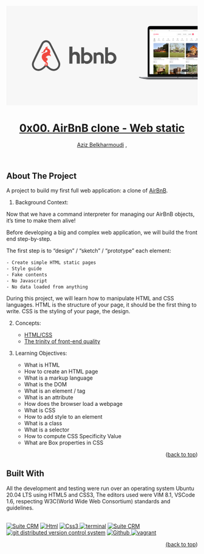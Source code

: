 <a name="readme-top"></a>

<!-- PROJECT SHIELDS -->
<!--
*** I'm using markdown "reference style" links for readability.
*** Reference links are enclosed in brackets [ ] instead of parentheses ( ).
*** See the bottom of this document for the declaration of the reference variables
*** for contributors-url, forks-url, etc. This is an optional, concise syntax you may use.
*** https://www.markdownguide.org/basic-syntax/#reference-style-links
-->


<!-- repo image -->
<br />
<div align="center">
  <a href="https://github.com/github_username/repo_name">
    <img src="https://github.com/Abubacer/Abubacer/blob/main/unnamed-2(1).jpg" alt="IMG" 
  </a>

<h1 align="center">0x00. AirBnB clone - Web static</h1>
</a> 

[Aziz Belkharmoudi](https://github.com/Abubacer/)  , 
<div align="left">
</p>
<br />

<!-- ABOUT THE PROJECT -->
## About The Project
A project to build my first full web application: a clone of [AirBnB](https://www.airbnb.com/).

1. Background Context:

Now that we have a command interpreter for managing our AirBnB objects, it’s time to make them alive!

Before developing a big and complex web application, we will build the front end step-by-step.

The first step is to “design” / “sketch” / “prototype” each element:

    - Create simple HTML static pages
    - Style guide
    - Fake contents
    - No Javascript
    - No data loaded from anything

During this project, we will learn how to manipulate HTML and CSS languages. HTML is the structure of your page, it should be the first thing to write. CSS is the styling of your page, the design.

2. Concepts:
   - [HTML/CSS](https://intranet.alxswe.com/concepts/2)
   - [The trinity of front-end quality](https://intranet.alxswe.com/concepts/4)
     
3. Learning Objectives:
   
   - What is HTML
   - How to create an HTML page
   - What is a markup language
   - What is the DOM
   - What is an element / tag
   - What is an attribute
   - How does the browser load a webpage
   - What is CSS
   - How to add style to an element
   - What is a class
   - What is a selector
   - How to compute CSS Specificity Value
   - What are Box properties in CSS

<p align="right">(<a href="#readme-top">back to top</a>)</p>



## Built With
All the development and testing were run over an operating system Ubuntu 20.04 LTS using HTML5 and CSS3, The editors used were VIM 8.1, VSCode 1.6, respecting W3C(World Wide Web Consortium) standards and guidelines.

<br />
<div align="left">
<a href="https://ubuntu.com/" target="_blank"> <img height="" src="https://img.shields.io/static/v1?label=&message=Ubuntu&style=for-the-badge&color=E95420&logo=Ubuntu&logoColor=E95420&labelColor=2F333A" alt="Suite CRM"></a><!-- Html--> <a href="https://www.python.org" target="_blank"> <img height="" src="https://img.shields.io/static/v1?label=&message=HTML&style=for-the-badge&color=orange&logo=HTML5&logoColor=orange&labelColor=white" alt="Html"></a><!-- css --> <a href="https://www.w3.org/Style/CSS/current-work.en.html" target="_blank"> <img height="" src="https://img.shields.io/static/v1?label=&message=Css3&style=for-the-badge&color=blue&logo=css3&logoColor=blue&labelColor=white" alt="Css3"><!-- bash --> <a href="https://www.gnu.org/software/bash/" target="_blank"> <img height="" src="https://img.shields.io/static/v1?label=&message=Bash&style=for-the-badge&color=4EAA25&logo=GNU%20Bash&logoColor=4EAA25&labelColor=2F333A" alt="terminal"></a></a> <!-- vim --> <a href="https://www.vim.org/" target="_blank"> <img height="" src="https://img.shields.io/static/v1?label=&message=Vim&style=for-the-badge&color=019733&logo=Vim&logoColor=019733&labelColor=2F333A" alt="Suite CRM"></a></a><!-- git --> <a href="https://git-scm.com/" target="_blank"> <img height="" src="https://img.shields.io/static/v1?label=&message=Git&style=for-the-badge&color=F05032&logo=Git&logoColor=F05032&labelColor=2F333A" alt="git distributed version control system"></a> <!-- github --> <a href="https://github.com" target="_blank"> <img height="" src="https://img.shields.io/static/v1?label=&message=GitHub&style=for-the-badge&color=181717&logo=GitHub&logoColor=f2f2f2&labelColor=2F333A" alt="Github"><!-- vagrant --> <a href="https://www.vagrantup.com/" target="_blank"> <img height="" src="https://img.shields.io/static/v1?label=&message=Vagrant&style=for-the-badge&color=blue&logo=vagrant&logoColor=f2f2f2&labelColor=2F333A" alt="vagrant">


<p align="right">(<a href="#readme-top">back to top</a>)</p>
